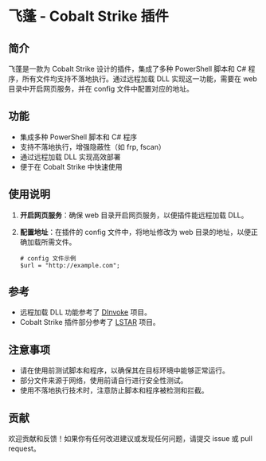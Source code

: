 # 飞蓬 - Cobalt Strike 插件

## 简介

飞蓬是一款为 Cobalt Strike 设计的插件，集成了多种 PowerShell 脚本和 C# 程序，所有文件均支持不落地执行。通过远程加载 DLL 实现这一功能，需要在 web 目录中开启网页服务，并在 config 文件中配置对应的地址。

## 功能

- 集成多种 PowerShell 脚本和 C# 程序
- 支持不落地执行，增强隐蔽性（如 frp, fscan）
- 通过远程加载 DLL 实现高效部署
- 便于在 Cobalt Strike 中快速使用

## 使用说明

1. **开启网页服务**：确保 web 目录开启网页服务，以便插件能远程加载 DLL。

2. **配置地址**：在插件的 config 文件中，将地址修改为 web 目录的地址，以便正确加载所需文件。

    ```plaintext
    # config 文件示例
    $url = "http://example.com";
    ```

## 参考

- 远程加载 DLL 功能参考了 [DInvoke](https://github.com/TheWover/DInvoke) 项目。
- Cobalt Strike 插件部分参考了 [LSTAR](https://github.com/lintstar/LSTAR) 项目。

## 注意事项

- 请在使用前测试脚本和程序，以确保其在目标环境中能够正常运行。
- 部分文件来源于网络，使用前请自行进行安全性测试。
- 使用不落地执行技术时，注意防止脚本和程序被检测和拦截。

## 贡献

欢迎贡献和反馈！如果你有任何改进建议或发现任何问题，请提交 issue 或 pull request。

